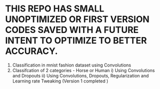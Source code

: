 # THIS REPO HAS SMALL UNOPTIMIZED OR FIRST VERSION CODES SAVED WITH A FUTURE INTENT TO OPTIMIZE TO BETTER ACCURACY.
1. Classification in mnist fashion dataset using Convolutions
2. Classifcation of 2 categories - Horse or Human
                         i) Using Convolutions and Dropouts
                         ii) Using Convolutions, Dropouts, Regularization and Learning rate Tweaking 
                                              (Version 1 completed )
